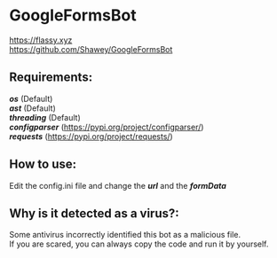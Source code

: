# GoogleFormsBot
https://flassy.xyz  
https://github.com/Shawey/GoogleFormsBot

## Requirements: ##
***os*** (Default)  
***ast*** (Default)  
***threading*** (Default)  
***configparser*** (https://pypi.org/project/configparser/)  
***requests*** (https://pypi.org/project/requests/)

## How to use: ##
Edit the config.ini file and change the ***url*** and the ***formData***

## Why is it detected as a virus?: ##
Some antivirus incorrectly identified this bot as a malicious file.  
If you are scared, you can always copy the code and run it by yourself.
